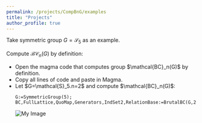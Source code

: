 ```yaml
---
permalink: /projects/CompBnG/examples
title: "Projects"
author_profile: true
---
```


Take symmetric group $G=\mathcal{S}_5$ as an example.

Compute $\mathcal{BC}_n(G)$ by definition:


<ul>
<li>Open the magma code that computes group $\mathcal{BC}_n(G)$ by definition.
<li>Copy all lines of code and paste in Magma.
<li>Let $G=\mathcal{S}_5.n=2$ and compute $\mathcal{BC}_n(G)$:
  
```
G:=SymmetricGroup(5);
BC,FullLattice,QuoMap,Generators,IndSet2,RelationBase:=BrutalBC(G,2);
```
![My Image](http://kaiqi-yang1994.github.io/files/bcn/BnGexamplestep1.png)
</ul>

